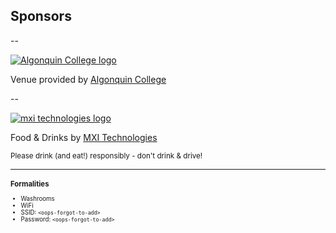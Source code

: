 ## Sponsors

--

[![Algonquin College logo](../../img/sponsors/algonquin-college.jpg)](http://www.algonquincollege.com/)

Venue provided by [Algonquin College](http://www.algonquincollege.com/)

--

[![mxi technologies logo](../../img/sponsors/mxi-logo.png)](http://www.mxi.com/)

Food & Drinks by [MXI Technologies](http://www.mxi.com/)

<small>Please drink (and eat!) responsibly - don't drink & drive!<small>

---

### Formalities

- Washrooms
- WiFi
 - SSID: ``<oops-forgot-to-add>``
 - Password: ``<oops-forgot-to-add>``
